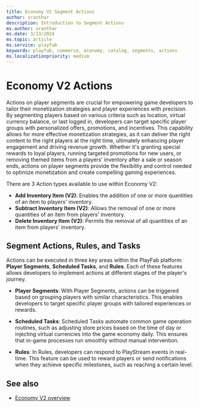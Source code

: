 ```yaml
---
title: Economy V2 Segment Actions
author: sranthar
description: Introduction to Segment Actions
ms.author: sranthar
ms.date: 3/13/2024
ms.topic: article
ms.service: playfab
keywords: playfab, commerce, economy, catalog, segments, actions
ms.localizationpriority: medium
---
```


# Economy V2 Actions

Actions on player segments are crucial for empowering game developers to tailor their monetization strategies and player experiences with precision. By segmenting players based on various criteria such as location, virtual currency balance, or last logged in, developers can target specific player groups with personalized offers, promotions, and incentives. This capability allows for more effective monetization strategies, as it can deliver the right content to the right players at the right time, ultimately enhancing player engagement and driving revenue growth. Whether it's granting special rewards to loyal players, running targeted promotions for new users, or removing themed items from a players' inventory after a sale or season ends, actions on player segments provide the flexibility and control needed to optimize monetization and create compelling gaming experiences. 

There are 3 Action types available to use within Economy V2:
- **Add Inventory Item (V2)**: Enables the addition of one or more quantities of an item to players' inventory.
- **Subtract Inventory Item (V2)**: Allows the removal of one or more quantities of an item from players' inventory.
- **Delete Inventory Item (V2)**: Permits the removal of all quantities of an item from players' inventory.

## Segment Actions, Rules, and Tasks

Actions can be executed in three key areas within the PlayFab platform: **Player Segments**, **Scheduled Tasks**, and **Rules**. Each of these features allows developers to implement actions at different stages of the player's journey.

- **Player Segments**: With Player Segments, actions can be triggered based on grouping players with similar characteristics. This enables developers to target specific player groups with tailored experiences or rewards.

- **Scheduled Tasks**: Scheduled Tasks automate common game operation routines, such as adjusting store prices based on the time of day or injecting virtual currencies into the game economy daily. This ensures that in-game processes run smoothly without manual intervention.

- **Rules**: In Rules, developers can respond to PlayStream events in real-time. This feature can be used to reward players or send notifications when they achieve specific milestones, such as reaching a certain level.

## See also

* [Economy V2 overview](overview.md)
